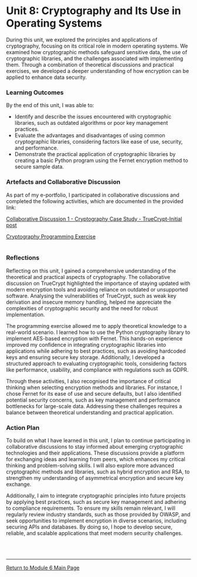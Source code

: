 # Unit 8: Cryptography and Its Use in Operating Systems

During this unit, we explored the principles and applications of cryptography, focusing on its critical role in modern operating systems. We examined how cryptographic methods safeguard sensitive data, the use of cryptographic libraries, and the challenges associated with implementing them. Through a combination of theoretical discussions and practical exercises, we developed a deeper understanding of how encryption can be applied to enhance data security.

### Learning Outcomes
By the end of this unit, I was able to:
 - Identify and describe the issues encountered with cryptographic libraries, such as outdated algorithms or poor key management practices.
 - Evaluate the advantages and disadvantages of using common cryptographic libraries, considering factors like ease of use, security, and performance.
 - Demonstrate the practical application of cryptographic libraries by creating a basic Python program using the Fernet encryption method to secure sample data.


### Artefacts and Collaborative Discussion 
As part of my e-portfolio, I participated in collaborative discussions and completed the following activities, which are documented in the provided link:

[Collaborative Discussion 1 - Cryptography Case Study - TrueCrypt-Initial post](SSD_Unit08_Inital.pdf)

[Cryptography Programming Exercise](SSD_Unit08_Seminar.md) <br><br>

### Reflections
Reflecting on this unit, I gained a comprehensive understanding of the theoretical and practical aspects of cryptography. The collaborative discussion on TrueCrypt highlighted the importance of staying updated with modern encryption tools and avoiding reliance on outdated or unsupported software. Analysing the vulnerabilities of TrueCrypt, such as weak key derivation and insecure memory handling, helped me appreciate the complexities of cryptographic security and the need for robust implementation.

The programming exercise allowed me to apply theoretical knowledge to a real-world scenario. I learned how to use the Python cryptography library to implement AES-based encryption with Fernet. This hands-on experience improved my confidence in integrating cryptographic libraries into applications while adhering to best practices, such as avoiding hardcoded keys and ensuring secure key storage. Additionally, I developed a structured approach to evaluating cryptographic tools, considering factors like performance, usability, and compliance with regulations such as GDPR.

Through these activities, I also recognised the importance of critical thinking when selecting encryption methods and libraries. For instance, I chose Fernet for its ease of use and secure defaults, but I also identified potential security concerns, such as key management and performance bottlenecks for large-scale data. Addressing these challenges requires a balance between theoretical understanding and practical application.

### Action Plan
To build on what I have learned in this unit, I plan to continue participating in collaborative discussions to stay informed about emerging cryptographic technologies and their applications. These discussions provide a platform for exchanging ideas and learning from peers, which enhances my critical thinking and problem-solving skills. I will also explore more advanced cryptographic methods and libraries, such as hybrid encryption and RSA, to strengthen my understanding of asymmetrical encryption and secure key exchange.

Additionally, I aim to integrate cryptographic principles into future projects by applying best practices, such as secure key management and adhering to compliance requirements. To ensure my skills remain relevant, I will regularly review industry standards, such as those provided by OWASP, and seek opportunities to implement encryption in diverse scenarios, including securing APIs and databases. By doing so, I hope to develop secure, reliable, and scalable applications that meet modern security challenges.

<br><br>

--- 

[Return to Module 6 Main Page](SSD_main.md)
